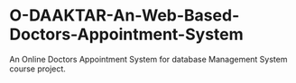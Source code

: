 # O-DAAKTAR-An-Web-Based-Doctors-Appointment-System
An Online Doctors Appointment System for database Management System course project.
